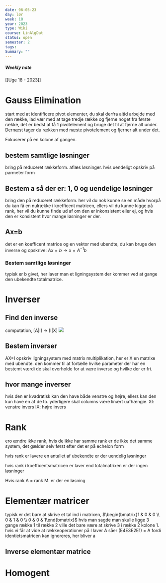 ```yaml
---
date: 06-05-23
day: lør
week: 18
year: 2023
type: Wiki
course: LinAlgDat
status: open
semester: 2
tags:
Summary: ""
---
```

##### Weekly note
[[Uge 18 - 2023]]

# Gauss Elimination
start med at identificere pivot elementer, du skal derfra altid arbejde med den række, lad vær med at tage tredje række og fjerne noget fra første række, det er bedst at få 1 pivotelement og bruge det til at fjerne alt under. Dernæst tager du rækken med næste pivotelement og fjerner alt under det. 

Fokuserer på en kolone af gangen.
## bestem samtlige løsninger
bring på reduceret rækkeform. aflæs løsninger. hvis uendeligt opskriv på parmeter form
## Bestem a så der er: 1, 0 og uendelige løsninger
bring den på reduceret rækkeform. her vil du nok kunne se en måde hvorpå du kan få en nulrække i koefficent matricen, ellers vil du kunne kigge på rank, her vil du kunne finde ud af om den er inkonsistent eller ej, og hvis den er konsistent hvor mange løsninger er der. 
## Ax=b
det er en koefficent matrice og en vektor med ubendte, du kan bruge den inverse og opskrive: $Ax=b \rightarrow x=A^{-1}b$
### Bestem samtlige løsninger 
typisk er b givet, her laver man et ligningsystem der kommer ved at gange den ubekendte totalmatrice.
# Inverser
## Find den inverse
computation, [A|I] -> [I|X]
![](https://i.imgur.com/ijqrkda.png)

## Bestem inverser
AX=I
opskriv ligningsystem med matrix multiplikation, her er X en matrixe med ubendte. den kommer til at fortælle hvilke parameter der har en bestemt værdi de skal overholde for at være inverse og hvilke der er fri. 
## hvor mange inverser
hvis den er kvadratisk kan den have både venstre og højre, ellers kan den kun have en af de to.  yderligere skal columns være linært uafhængie. 
XI: venstre invers
IX: højre invers
# Rank
ero ændre ikke rank, hvis de ikke har samme rank er de ikke det samme system, det gælder selv først efter det er på echelon form 

hvis rank er lavere en antallet af ubekendte er der uendelig løsninger

hvis rank i koefficentsmatricen er laver end totalmatrixen er der ingen løsninger

Hvis rank A = rank M. er der en løsning
# Elementær matricer
typisk er det bare at skrive et tal ind i matrixen,
$\begin{bmatrix}1 & 0 & 0 \\ 0 & 1 & 0 \\ 0 & 0 & 1\end{bmatrix}$
hvis man sagde man skulle ligge 3 gange række 1 til række 2 ville det bare være at skrive 3 i række 2 kolone 1.
hvis vi får at vide at rækkeoperationer på I laver A såer (E4E3E2E1) = A fordi identietsmatricen kan ignoreres, her bliver a 
## Inverse elementær matrice

# Homogent 